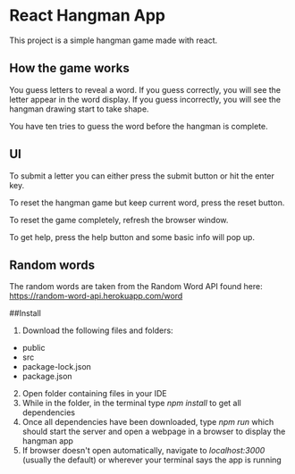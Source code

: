 # React Hangman App

This project is a simple hangman game made with react.

## How the game works

You guess letters to reveal a word. If you guess correctly, you will see the letter appear in the word display.
If you guess incorrectly, you will see the hangman drawing start to take shape.

You have ten tries to guess the word before the hangman is complete.

## UI

To submit a letter you can either press the submit button or hit the enter key.

To reset the hangman game but keep current word, press the reset button.

To reset the game completely, refresh the browser window.

To get help, press the help button and some basic info will pop up.

## Random words

The random words are taken from the Random Word API found here: https://random-word-api.herokuapp.com/word


##Install

1. Download the following files and folders:
* public
* src
* package-lock.json
* package.json

2. Open folder containing files in your IDE
3. While in the folder, in the terminal type *npm install* to get all dependencies
4. Once all dependencies have been downloaded, type *npm run* which should start the server and open a webpage in a browser to display the hangman app
5. If browser doesn't open automatically, navigate to *localhost:3000* (usually the default) or wherever your terminal says the app is running





